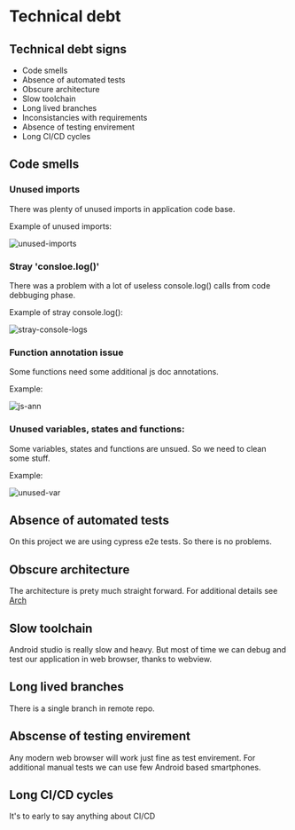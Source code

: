 # Technical debt

## Technical debt signs

- Code smells
- Absence of automated tests
- Obscure architecture
- Slow toolchain
- Long lived branches
- Inconsistancies with requirements
- Absence of testing envirement
- Long CI/CD cycles

## Code smells

### Unused imports

There was plenty of unused imports in application code base.

Example of unused imports:

![unused-imports](https://github.com/octolera/ToDoGotchi/blob/main/Scrum/unused-import.png)

### Stray 'consloe.log()'

There was a problem with a lot of useless console.log() calls from code debbuging phase.

Example of stray console.log():

![stray-console-logs](https://github.com/octolera/ToDoGotchi/blob/main/Scrum/stray-logs.png)

### Function annotation issue

Some functions need some additional js doc annotations.

Example:

![js-ann](https://github.com/octolera/ToDoGotchi/blob/main/Scrum/js-ann.png)

### Unused variables, states and functions:

Some variables, states and functions are unsued. So we need to clean some stuff.

Example:

![unused-var](https://github.com/octolera/ToDoGotchi/blob/main/Scrum/unused-var.png)

## Absence of automated tests

On this project we are using cypress e2e tests. So there is no problems.

## Obscure architecture

The architecture is prety much straight forward. For additional details see [Arch](https://github.com/octolera/ToDoGotchi/blob/main/Requirements/Arch.md)

## Slow toolchain

Android studio is really slow and heavy. But most of time we can debug and test our application in web browser, thanks to webview.

## Long lived branches

There is a single branch in remote repo.

## Abscense of testing envirement

Any modern web browser will work just fine as test envirement. For additional manual tests we can use few Android based smartphones.

## Long CI/CD cycles

It's to early to say anything about CI/CD
